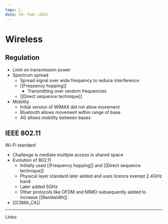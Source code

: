 ```yaml
---
tags: 🌱
date: 24--Feb--2023
---
```


# Wireless

## Regulation
- Limit on transmission power
- Spectrum spread
    - Spread signal over wide frequency to reduce interference
    - [[Frequency hopping]]
        - Transmitting over random frequencies
    - [[Direct sequence technique]]
- Mobility
    - Initial version of WiMAX did not allow movement
    - Bluetooth allows movement within range of base
    - 4G allows mobility between bases
## IEEE 802.11
Wi-Fi standard
- Challenge is mediate multiple access in shared space
- Evolution of 802.11
    - Initially used [[Frequency hopping]] and [[Direct sequence technique]]
    - Physical layer standard later added and uses licence exempt 2.4GHz band
    - Later added 5GHz
    - Other protocols like OFDM and MIMO subsequently added to increase [[Bandwidth]]
- [[CSMA_CA]]

---
Links: 
